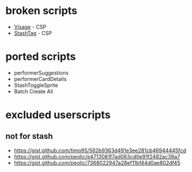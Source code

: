# broken scripts
- [Visage](https://github.com/cc1234475/visage) - CSP
- [StashTag](https://github.com/cc1234475/stashtag) - CSP
# ported scripts
- performerSuggestions
- performerCardDetails
- StashToggleSprite
- Batch Create All

# excluded userscripts
## not for stash
- https://gist.github.com/timo95/562b9363d491e3ee281cb46944445fcd
- https://gist.github.com/peolic/e4713081f7ad063cd0e91f2482ac39a7
- https://gist.github.com/peolic/7368022947a28ef11bf44d0ae802df45